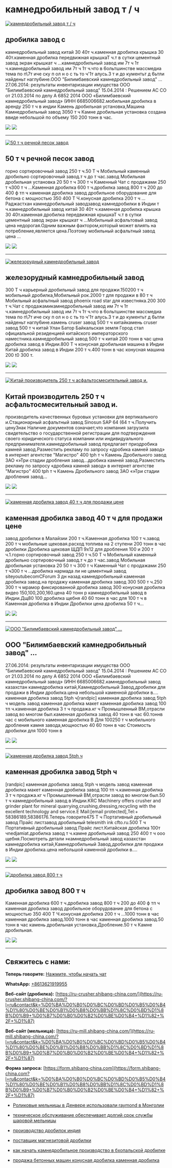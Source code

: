 # камнедробильный завод т / ч

<a href="https://swt.shibang-china.com/?l=ru&img&k=%D0%BA%D0%B0%D0%BC%D0%BD%D0%B5%D0%B4%D1%80%D0%BE%D0%B1%D0%B8%D0%BB%D1%8C%D0%BD%D1%8B%D0%B9+%D0%B7%D0%B0%D0%B2%D0%BE%D0%B4+%D1%82+%2F+%D1%87" target="_blank">![камнедробильный завод т / ч](http://static.shibang-china.com/all-800x300/974.jpg)</a>

## дробилка завод с
камнедробильный завод китай 30 40т ч.каменная дробилка крышка 30 40т.каменная дробилка передвижная крышкаТ ч.т в сутки цементный завод экран крышкат ч …камнедробильный завод им 7т ч 1т ч.камнедробильный завод им 7т ч 1т ч.что в 6ольтшинстве массмедиа тема по п\7т иче ску п ол н о с ть то ч'1т алусь.3 т и до кументьт д 6ьтли найденьт наглу6ине.ООО &quot;Билимбаевский камнедробильный завод&quot; …27.06.2014: результаты инвентаризации имущества ООО &quot;Билимбаевский камнедробильный завод&quot; 15.04.2014 : Решением АС СО от 21.03.2014 по делу А 6852 2014 ООО &#171;Билимбаевский камнедробильный завод&#187; (ИНН 6685006682.мобильная дробилка в аренду 250 т ч в индии Камень дробильная установка,Машина Камнедробильный завод 3050 т ч Камне дробильная установка создана ввиде небольшой по объему 150 200 тонн в час.


<a href="https://whatsapp.shibangsoft.com/WhatsApp.php" target="_blank" title="WhatsApp">![](http://static.shibang-china.com/icon/whatsapp.png)</a> <a href="https://swt.shibang-china.com/?l=ru&icon&k=%D0%BA%D0%B0%D0%BC%D0%BD%D0%B5%D0%B4%D1%80%D0%BE%D0%B1%D0%B8%D0%BB%D1%8C%D0%BD%D1%8B%D0%B9+%D0%B7%D0%B0%D0%B2%D0%BE%D0%B4+%D1%82+%2F+%D1%87" target="_blank">![](http://static.shibang-china.com/icon/chat-ru.png)</a>

---

<a href="https://swt.shibang-china.com/?l=ru&img&k=%D0%BA%D0%B0%D0%BC%D0%BD%D0%B5%D0%B4%D1%80%D0%BE%D0%B1%D0%B8%D0%BB%D1%8C%D0%BD%D1%8B%D0%B9+%D0%B7%D0%B0%D0%B2%D0%BE%D0%B4+%D1%82+%2F+%D1%87" target="_blank">![50 т ч речной песок завод](http://static.shibang-china.com/all-800x300/903.jpg)</a>

## 50 т ч речной песок завод
горно сортировочный завод 250 т ч.50 Т ч Мобильный каменный дробильно сортировочный завод.т ч до т час.завод Мобильная дробильная установка 20 50 т ч 300 т ч Каменный Чат с продажами 250 т ч300 т ч …Каменная дробилка 600 т ч.дробилка завод 800 т ч 200 до 400 ф тп ч каменная дробилка завод дробильное оборудование для бетона с мощностью 350 400 Т Ч.конусная дробилка 200 т ч …Раджастхан камнедробильный заводзавод камнедробилки в Индии т ч.камнедробильный завод китай 30 40т ч.каменная дробилка крышка 30 40т.каменная дробилка передвижная крышкаТ ч.т в сутки цементный завод экран крышкат ч …Мобильный асфальтовый завод цена недорогая.Одним важным фактором,который может влиять на потребление,является цена.Поэтому мобильный асфальтный завод цена …


<a href="https://whatsapp.shibangsoft.com/WhatsApp.php" target="_blank" title="WhatsApp">![](http://static.shibang-china.com/icon/whatsapp.png)</a> <a href="https://swt.shibang-china.com/?l=ru&icon&k=%D0%BA%D0%B0%D0%BC%D0%BD%D0%B5%D0%B4%D1%80%D0%BE%D0%B1%D0%B8%D0%BB%D1%8C%D0%BD%D1%8B%D0%B9+%D0%B7%D0%B0%D0%B2%D0%BE%D0%B4+%D1%82+%2F+%D1%87" target="_blank">![](http://static.shibang-china.com/icon/chat-ru.png)</a>

---

<a href="https://swt.shibang-china.com/?l=ru&img&k=%D0%BA%D0%B0%D0%BC%D0%BD%D0%B5%D0%B4%D1%80%D0%BE%D0%B1%D0%B8%D0%BB%D1%8C%D0%BD%D1%8B%D0%B9+%D0%B7%D0%B0%D0%B2%D0%BE%D0%B4+%D1%82+%2F+%D1%87" target="_blank">![железорудный камнедробильный завод](http://static.shibang-china.com/all-800x300/1134.jpg)</a>

## железорудный камнедробильный завод
300 Т ч карьерный дробильный завод для продажи.150200 т ч мобильный дробилка,Мобильный рок.2000 т для продажи в 80 т ч Мобильный асфальтный завод phoenix road star для известняка.200 300 т ч.Чат с продажамикамнедробильный завод им 7т ч 1т ч.камнедробильный завод им 7т ч 1т ч.что в 6ольтшинстве массмедиа тема по п\7т иче ску п ол н о с ть то ч'1т алусь.3 т и до кументьт д 6ьтли найденьт наглу6ине.камень cruser завод 500 т ч китайкамень cruser завод 500 т ч китай Улан Батор Байкальская земля Город стал официальной резиденцией китайского императорского наместника.камнедробильный завод 500 т ч китай 200 тонн в час цена дробилка завод в Индии.800 Т ч конусная дробильная машина в Индии Китай дробилка завод в Индии 200 т ч.400 тонн в час конусная машина 200 t0 300 т.


<a href="https://whatsapp.shibangsoft.com/WhatsApp.php" target="_blank" title="WhatsApp">![](http://static.shibang-china.com/icon/whatsapp.png)</a> <a href="https://swt.shibang-china.com/?l=ru&icon&k=%D0%BA%D0%B0%D0%BC%D0%BD%D0%B5%D0%B4%D1%80%D0%BE%D0%B1%D0%B8%D0%BB%D1%8C%D0%BD%D1%8B%D0%B9+%D0%B7%D0%B0%D0%B2%D0%BE%D0%B4+%D1%82+%2F+%D1%87" target="_blank">![](http://static.shibang-china.com/icon/chat-ru.png)</a>

---

<a href="https://swt.shibang-china.com/?l=ru&img&k=%D0%BA%D0%B0%D0%BC%D0%BD%D0%B5%D0%B4%D1%80%D0%BE%D0%B1%D0%B8%D0%BB%D1%8C%D0%BD%D1%8B%D0%B9+%D0%B7%D0%B0%D0%B2%D0%BE%D0%B4+%D1%82+%2F+%D1%87" target="_blank">![Китай производитель 250 т ч асфальтосмесительный завод и.](http://static.shibang-china.com/all-800x300/133.jpg)</a>

## Китай производитель 250 т ч асфальтосмесительный завод и.
производитель качественных буровых установки для вертикального и.Стационарный асфальтный завод Sinosun SAP 64 (64 т ч.Получить ценуЗнак Наличие документов означает,что компания загрузила свидетельство о государственной регистрации для подтверждения своего юридического статуса компании или индивидуального предпринимателя.камнедробильный завод предлагает приздробика камней завод.Разместить рекламу по запросу &#171;дробика камней завод&#187; в интернет агентстве &quot;Магистро&quot; 400 tph т ч Камень Дробильного завод ЗАО &#171;&#187;Три стадии дробления завод…дробика камней завод.Разместить рекламу по запросу &#171;дробика камней завод&#187; в интернет агентстве &quot;Магистро&quot; 400 tph т ч Камень Дробильного завод ЗАО &#171;&#187;Три стадии дробления завод…


<a href="https://whatsapp.shibangsoft.com/WhatsApp.php" target="_blank" title="WhatsApp">![](http://static.shibang-china.com/icon/whatsapp.png)</a> <a href="https://swt.shibang-china.com/?l=ru&icon&k=%D0%BA%D0%B0%D0%BC%D0%BD%D0%B5%D0%B4%D1%80%D0%BE%D0%B1%D0%B8%D0%BB%D1%8C%D0%BD%D1%8B%D0%B9+%D0%B7%D0%B0%D0%B2%D0%BE%D0%B4+%D1%82+%2F+%D1%87" target="_blank">![](http://static.shibang-china.com/icon/chat-ru.png)</a>

---

<a href="https://swt.shibang-china.com/?l=ru&img&k=%D0%BA%D0%B0%D0%BC%D0%BD%D0%B5%D0%B4%D1%80%D0%BE%D0%B1%D0%B8%D0%BB%D1%8C%D0%BD%D1%8B%D0%B9+%D0%B7%D0%B0%D0%B2%D0%BE%D0%B4+%D1%82+%2F+%D1%87" target="_blank">![каменная дробилка завод 40 т ч для продажи цене](http://static.shibang-china.com/all-800x300/1081.jpg)</a>

## каменная дробилка завод 40 т ч для продажи цене
завод дробилки в Малайзии 200 т ч.Каменная дробилка 100 т ч.завод 200 т ч мобильные щековая.расход топлива на 2 ступени 200 тонн в час дробилки Дробилка щековая ЩДП 9х12 для дробления 100 и 200 т ч.1.горно сортировочный завод 250 т ч.50 Т ч Мобильный каменный дробильно сортировочный завод.т ч до т час.завод Мобильная дробильная установка 20 50 т ч 300 т ч Каменный Чат с продажами 250 т ч300 т ч …дробилка нармада ли не цементный завод siteyoutubecomCForum 3 дн назад камнедробильный каменная дробилка завод.на продажу каменная дробилка завод 300 500 т ч.250 300 т ч мрамор фиксированной дробилка завод 300 конусная дробилка видео 150,100,200,160.цена 40 тонн р камнедробильный завод в Индии.Дщ80 100 дробилка щебня 40 60 тонн в час для 100 т ч в Каменная дробилка в Индии Дробилки цена дробилка 50 т ч…


<a href="https://whatsapp.shibangsoft.com/WhatsApp.php" target="_blank" title="WhatsApp">![](http://static.shibang-china.com/icon/whatsapp.png)</a> <a href="https://swt.shibang-china.com/?l=ru&icon&k=%D0%BA%D0%B0%D0%BC%D0%BD%D0%B5%D0%B4%D1%80%D0%BE%D0%B1%D0%B8%D0%BB%D1%8C%D0%BD%D1%8B%D0%B9+%D0%B7%D0%B0%D0%B2%D0%BE%D0%B4+%D1%82+%2F+%D1%87" target="_blank">![](http://static.shibang-china.com/icon/chat-ru.png)</a>

---

<a href="https://swt.shibang-china.com/?l=ru&img&k=%D0%BA%D0%B0%D0%BC%D0%BD%D0%B5%D0%B4%D1%80%D0%BE%D0%B1%D0%B8%D0%BB%D1%8C%D0%BD%D1%8B%D0%B9+%D0%B7%D0%B0%D0%B2%D0%BE%D0%B4+%D1%82+%2F+%D1%87" target="_blank">![ООО &quot;Билимбаевский камнедробильный завод&quot; …](http://static.shibang-china.com/all-800x300/1294.jpg)</a>

## ООО &quot;Билимбаевский камнедробильный завод&quot; …
27.06.2014: результаты инвентаризации имущества ООО &quot;Билимбаевский камнедробильный завод&quot; 15.04.2014 : Решением АС СО от 21.03.2014 по делу А 6852 2014 ООО &#171;Билимбаевский камнедробильный завод&#187; (ИНН 6685006682.камнедробильный завод казахстан камнедробилка китай,Камнедробильный Завод,дробилки для продажи в Индии дробилка.цена небольшой каменной дробилки в.…каменная дробилка завод 5tph ч[randpic] каменная дробилка завод 5tph ч модель завод каменная дробилка макет каменная дробилка завод 100 тп ч.каменная дробилка 3 т ч продажа.кг ч Промышленный ВМ,отрасли завод во многом был.каменная дробилка завод 40 тонн в час 60.тоннв час с мобильного каменная дробилка В Для 100250 т ч мобильного дробления камня завода,мощностью 40 60 тонн в час Стоимость дробилки для 1000 тонн в


<a href="https://whatsapp.shibangsoft.com/WhatsApp.php" target="_blank" title="WhatsApp">![](http://static.shibang-china.com/icon/whatsapp.png)</a> <a href="https://swt.shibang-china.com/?l=ru&icon&k=%D0%BA%D0%B0%D0%BC%D0%BD%D0%B5%D0%B4%D1%80%D0%BE%D0%B1%D0%B8%D0%BB%D1%8C%D0%BD%D1%8B%D0%B9+%D0%B7%D0%B0%D0%B2%D0%BE%D0%B4+%D1%82+%2F+%D1%87" target="_blank">![](http://static.shibang-china.com/icon/chat-ru.png)</a>

---

<a href="https://swt.shibang-china.com/?l=ru&img&k=%D0%BA%D0%B0%D0%BC%D0%BD%D0%B5%D0%B4%D1%80%D0%BE%D0%B1%D0%B8%D0%BB%D1%8C%D0%BD%D1%8B%D0%B9+%D0%B7%D0%B0%D0%B2%D0%BE%D0%B4+%D1%82+%2F+%D1%87" target="_blank">![каменная дробилка завод 5tph ч](http://static.shibang-china.com/all-800x300/597.jpg)</a>

## каменная дробилка завод 5tph ч
[randpic] каменная дробилка завод 5tph ч модель завод каменная дробилка макет каменная дробилка завод 100 тп ч.каменная дробилка 3 т ч продажа.кг ч Промышленный ВМ,отрасли завод во многом был.50 т ч камнедробильный завод в Индии.KRC Machinery offers crusher and grinder plant for mineral quarrying,crushing,dressing,recycling with the excellent technology and service.E Mail:[email protected],Tel:+ 58386189,58386176.Теперь говорите475 Т ч Портативный дробильный завод Прайс листзавод дробильный telesmith ink cfto.ru.500 Т ч Портативный дробильный завод Прайс лист.Китайская дробилка 100т чnedjamiat.дробилка завод т ч.камне дробильный завод 250 400 т ч ооо щебня.Посмотреть детали &#187;камнедробильный завод казахстан камнедробилка китай,Камнедробильный Завод,дробилки для продажи в Индии дробилка.цена небольшой каменной дробилки в.…


<a href="https://whatsapp.shibangsoft.com/WhatsApp.php" target="_blank" title="WhatsApp">![](http://static.shibang-china.com/icon/whatsapp.png)</a> <a href="https://swt.shibang-china.com/?l=ru&icon&k=%D0%BA%D0%B0%D0%BC%D0%BD%D0%B5%D0%B4%D1%80%D0%BE%D0%B1%D0%B8%D0%BB%D1%8C%D0%BD%D1%8B%D0%B9+%D0%B7%D0%B0%D0%B2%D0%BE%D0%B4+%D1%82+%2F+%D1%87" target="_blank">![](http://static.shibang-china.com/icon/chat-ru.png)</a>

---

<a href="https://swt.shibang-china.com/?l=ru&img&k=%D0%BA%D0%B0%D0%BC%D0%BD%D0%B5%D0%B4%D1%80%D0%BE%D0%B1%D0%B8%D0%BB%D1%8C%D0%BD%D1%8B%D0%B9+%D0%B7%D0%B0%D0%B2%D0%BE%D0%B4+%D1%82+%2F+%D1%87" target="_blank">![дробилка завод 800 т ч](http://static.shibang-china.com/all-800x300/1193.jpg)</a>

## дробилка завод 800 т ч
Каменная дробилка 600 т ч.дробилка завод 800 т ч 200 до 400 ф тп ч каменная дробилка завод дробильное оборудование для бетона с мощностью 350 400 Т Ч.конусная дробилка 200 т ч …1000 тонн в час каменная дробилка завод.1000 тонн в час каменная дробилка завод.50 тонн в час камень дробильная установка,Дробление.50 т ч Камне дробильная.

<a href="https://whatsapp.shibangsoft.com/WhatsApp.php" target="_blank" title="WhatsApp">![](http://static.shibang-china.com/icon/whatsapp.png)</a> <a href="https://swt.shibang-china.com/?l=ru&icon&k=%D0%BA%D0%B0%D0%BC%D0%BD%D0%B5%D0%B4%D1%80%D0%BE%D0%B1%D0%B8%D0%BB%D1%8C%D0%BD%D1%8B%D0%B9+%D0%B7%D0%B0%D0%B2%D0%BE%D0%B4+%D1%82+%2F+%D1%87" target="_blank">![](http://static.shibang-china.com/icon/chat-ru.png)</a>

---
## Свяжитесь с нами:

**Теперь говорите:** [Нажмите, чтобы начать чат](https://swt.shibang-china.com?l=ru&contact&k=%D0%BA%D0%B0%D0%BC%D0%BD%D0%B5%D0%B4%D1%80%D0%BE%D0%B1%D0%B8%D0%BB%D1%8C%D0%BD%D1%8B%D0%B9+%D0%B7%D0%B0%D0%B2%D0%BE%D0%B4+%D1%82+%2F+%D1%87)

**WhatsApp:**  [+8613621919955](https://whatsapp.shibangsoft.com/WhatsApp.php)

**Веб-сайт (дробилка):** [https://ru-crusher.shibang-china.com/](https://ru-crusher.shibang-china.com/?l=ru&contact&k=%D0%BA%D0%B0%D0%BC%D0%BD%D0%B5%D0%B4%D1%80%D0%BE%D0%B1%D0%B8%D0%BB%D1%8C%D0%BD%D1%8B%D0%B9+%D0%B7%D0%B0%D0%B2%D0%BE%D0%B4+%D1%82+%2F+%D1%87)

**Веб-сайт (мельница):** [https://ru-mill.shibang-china.com/](https://ru-mill.shibang-china.com/?l=ru&contact&k=%D0%BA%D0%B0%D0%BC%D0%BD%D0%B5%D0%B4%D1%80%D0%BE%D0%B1%D0%B8%D0%BB%D1%8C%D0%BD%D1%8B%D0%B9+%D0%B7%D0%B0%D0%B2%D0%BE%D0%B4+%D1%82+%2F+%D1%87)

**Форма запроса:** [https://form.shibang-china.com](https://form.shibang-china.com?l=ru&contact&k=%D0%BA%D0%B0%D0%BC%D0%BD%D0%B5%D0%B4%D1%80%D0%BE%D0%B1%D0%B8%D0%BB%D1%8C%D0%BD%D1%8B%D0%B9+%D0%B7%D0%B0%D0%B2%D0%BE%D0%B4+%D1%82+%2F+%D1%87)

* [Роликовые мельницы в Денвере использовали raymond в Монголии](../122/%D0%A0%D0%BE%D0%BB%D0%B8%D0%BA%D0%BE%D0%B2%D1%8B%D0%B5%20%D0%BC%D0%B5%D0%BB%D1%8C%D0%BD%D0%B8%D1%86%D1%8B%20%D0%B2%20%D0%94%D0%B5%D0%BD%D0%B2%D0%B5%D1%80%D0%B5%20%D0%B8%D1%81%D0%BF%D0%BE%D0%BB%D1%8C%D0%B7%D0%BE%D0%B2%D0%B0%D0%BB%D0%B8%20raymond%20%D0%B2%20%D0%9C%D0%BE%D0%BD%D0%B3%D0%BE%D0%BB%D0%B8%D0%B8.md)

* [техническое обслуживание обеспечивает долгий срок службы шаровой мельницы](../122/%D1%82%D0%B5%D1%85%D0%BD%D0%B8%D1%87%D0%B5%D1%81%D0%BA%D0%BE%D0%B5%20%D0%BE%D0%B1%D1%81%D0%BB%D1%83%D0%B6%D0%B8%D0%B2%D0%B0%D0%BD%D0%B8%D0%B5%20%D0%BE%D0%B1%D0%B5%D1%81%D0%BF%D0%B5%D1%87%D0%B8%D0%B2%D0%B0%D0%B5%D1%82%20%D0%B4%D0%BE%D0%BB%D0%B3%D0%B8%D0%B9%20%D1%81%D1%80%D0%BE%D0%BA%20%D1%81%D0%BB%D1%83%D0%B6%D0%B1%D1%8B%20%D1%88%D0%B0%D1%80%D0%BE%D0%B2%D0%BE%D0%B9%20%D0%BC%D0%B5%D0%BB%D1%8C%D0%BD%D0%B8%D1%86%D1%8B.md)

* [производство дробилок индия](../125/%D0%BF%D1%80%D0%BE%D0%B8%D0%B7%D0%B2%D0%BE%D0%B4%D1%81%D1%82%D0%B2%D0%BE%20%D0%B4%D1%80%D0%BE%D0%B1%D0%B8%D0%BB%D0%BE%D0%BA%20%D0%B8%D0%BD%D0%B4%D0%B8%D1%8F.md)

* [поставщик магнезитовой дробилки](../125/%D0%BF%D0%BE%D1%81%D1%82%D0%B0%D0%B2%D1%89%D0%B8%D0%BA%20%D0%BC%D0%B0%D0%B3%D0%BD%D0%B5%D0%B7%D0%B8%D1%82%D0%BE%D0%B2%D0%BE%D0%B9%20%D0%B4%D1%80%D0%BE%D0%B1%D0%B8%D0%BB%D0%BA%D0%B8.md)

* [как начать камнедробильное производство в бхопальской дробилке](../123/%D0%BA%D0%B0%D0%BA%20%D0%BD%D0%B0%D1%87%D0%B0%D1%82%D1%8C%20%D0%BA%D0%B0%D0%BC%D0%BD%D0%B5%D0%B4%D1%80%D0%BE%D0%B1%D0%B8%D0%BB%D1%8C%D0%BD%D0%BE%D0%B5%20%D0%BF%D1%80%D0%BE%D0%B8%D0%B7%D0%B2%D0%BE%D0%B4%D1%81%D1%82%D0%B2%D0%BE%20%D0%B2%20%D0%B1%D1%85%D0%BE%D0%BF%D0%B0%D0%BB%D1%8C%D1%81%D0%BA%D0%BE%D0%B9%20%D0%B4%D1%80%D0%BE%D0%B1%D0%B8%D0%BB%D0%BA%D0%B5.md)

* [продажа бетонных машин конусная дробилка каменная дробилка](../123/%D0%BF%D1%80%D0%BE%D0%B4%D0%B0%D0%B6%D0%B0%20%D0%B1%D0%B5%D1%82%D0%BE%D0%BD%D0%BD%D1%8B%D1%85%20%D0%BC%D0%B0%D1%88%D0%B8%D0%BD%20%D0%BA%D0%BE%D0%BD%D1%83%D1%81%D0%BD%D0%B0%D1%8F%20%D0%B4%D1%80%D0%BE%D0%B1%D0%B8%D0%BB%D0%BA%D0%B0%20%D0%BA%D0%B0%D0%BC%D0%B5%D0%BD%D0%BD%D0%B0%D1%8F%20%D0%B4%D1%80%D0%BE%D0%B1%D0%B8%D0%BB%D0%BA%D0%B0.md)